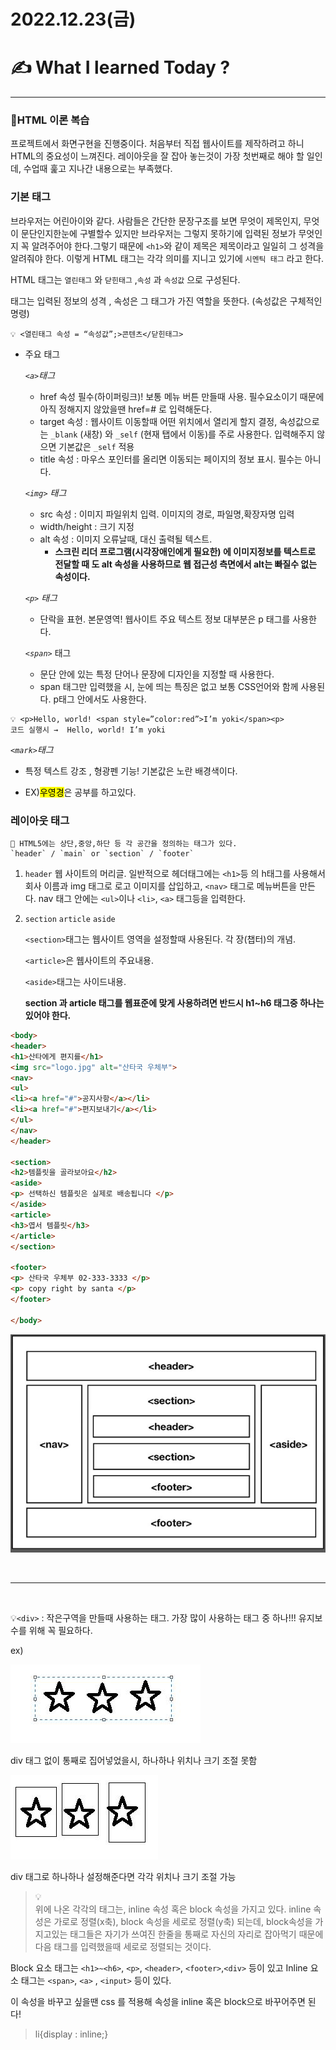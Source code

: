 # 2022.12.23(금)

# ✍️ What I learned Today ?

---

### 💜HTML 이론 복습

프로젝트에서 화면구현을 진행중이다. 처음부터 직접 웹사이트를 제작하려고 하니 HTML의 중요성이 느껴진다. 레이아웃을 잘 잡아 놓는것이 가장 첫번째로 해야 할 일인데, 수업때 훑고 지나간 내용으로는 부족했다. 

### 기본 태그

브라우저는 어린아이와 같다. 사람들은 간단한 문장구조를 보면 무엇이 제목인지, 무엇이 문단인지한눈에 구별할수 있지만 브라우저는 그렇지 못하기에 입력된 정보가 무엇인지 꼭 알려주어야 한다.그렇기 때문에 `<h1>`와 같이 제목은 제목이라고 일일히 그 성격을 알려줘야 한다. 이렇게 HTML 태그는 각각 의미를 지니고 있기에 `시멘틱 태그` 라고 한다.

HTML 태그는 `열린태그` 와 `닫힌태그` ,`속성` 과 `속성값` 으로 구성된다. 

태그는 입력된 정보의 성격 , 속성은 그 태그가 가진 역할을 뜻한다. (속성값은 구체적인 명령)

```
💡 <열린태그 속성 = “속성값”;>콘텐츠</닫힌태그>
```
- 주요 태그
    
    *`<a>`태그*
    
    - href 속성 필수(하이퍼링크)! 보통 메뉴 버튼 만들때 사용.  필수요소이기 때문에 아직 정해지지 않았을땐 href=# 로 입력해둔다.
    - target 속성 : 웹사이트 이동할때 어떤 위치에서 열리게 할지 결정, 속성값으로는 `_blank` (새창) 와 `_self` (현재 탭에서 이동)를 주로 사용한다.  입력해주지 않으면 기본값은 `_self` 적용
    - title 속성 : 마우스 포인터를 올리면 이동되는 페이지의 정보 표시. 필수는 아니다.

    *`<img>` 태그* 

  - src 속성 : 이미지 파일위치 입력. 이미지의 경로, 파일명,확장자명 입력
  - width/height : 크기 지정
  - alt 속성 : 이미지 오류날때, 대신 출력될 텍스트. 
    - **스크린 리더 프로그램(시각장애인에게 필요한) 에 이미지정보를 텍스트로 전달할 때 도 alt 속성을 사용하므로 웹 접근성 측면에서 alt는 빠질수 없는 속성이다.**

   *`<p>` 태그* 
  - 단락을 표현. 본문영역! 웹사이트 주요 텍스트 정보 대부분은 p 태그를 사용한다.
  
   *`<span>`* 태그

  - 문단 안에 있는 특정 단어나 문장에 디자인을 지정할 때 사용한다.
  - span 태그만 입력했을 시, 눈에 띄는 특징은 없고 보통 CSS언어와 함께 사용된다.  p태그 안에서도 사용한다.

```
💡 <p>Hello, world! <span style=”color:red”>I’m yoki</span><p> 
코드 실행시 →  Hello, world! I’m yoki
```

*`<mark>`태그*

- 특정 텍스트 강조 , 형광펜 기능! 기본값은 노란 배경색이다. 
 -  <p>EX)<mark>우영경</mark>은 공부를 하고있다.</p>


### 레이아웃 태그

```
📌 HTML5에는 상단,중앙,하단 등 각 공간을 정의하는 태그가 있다.
`header` / `main` or `section` / `footer`
```

1. `header` 웹 사이트의 머리글. 일반적으로 헤더태그에는 `<h1>`등 의 h태그를 사용해서 회사 이름과 img 태그로 로고 이미지를 삽입하고, `<nav>` 태그로 메뉴버튼을 만든다. nav 태그 안에는 `<ul>`이나 `<li>`, `<a>` 태그등을 입력한다.
2. `section` `article` `aside` 
    
    `<section>`태그는 웹사이트 영역을 설정할때 사용된다. 각 장(챕터)의 개념. 
    
    `<article>`은 웹사이트의 주요내용.
    
    `<aside>`태그는 사이드내용. 
    
    **section 과 article 태그를 웹표준에 맞게 사용하려면 반드시 h1~h6 태그중 하나는 있어야 한다.**
    

```html
<body>
<header>
<h1>산타에게 편지를</h1>
<img src="logo.jpg" alt="산타국 우체부">
<nav>
<ul>
<li><a href="#">공지사항</a></li>
<li><a href="#">편지보내기</a></li>
</ul>
</nav>
</header>

<section>
<h2>템플릿을 골라보아요</h2>
<aside>
<p> 선택하신 템플릿은 실제로 배송됩니다 </p>
</aside>
<article>
<h3>엽서 템플릿</h3>
</article>
</section>

<footer>
<p> 산타국 우체부 02-333-3333 </p>
<p> copy right by santa </p>
</footer>

</body>
```

![레이아웃](/img/html_layout.JPG)

<br>

---

<br>

💡`<div>` : 작은구역을 만들때 사용하는 태그. 가장 많이 사용하는 태그 중 하나!!! 유지보수를 위해 꼭 필요하다.

ex) 

![div01](/img/div1.JPG)

div 태그 없이 통째로 집어넣었을시, 하나하나 위치나 크기 조절 못함

![div02](/img/div2.JPG)

div 태그로 하나하나 설정해준다면 각각 위치나 크기 조절 가능



> 💡<br> 위에 나온 각각의 태그는, inline 속성 혹은 block 속성을 가지고 있다.
inline 속성은 가로로 정렬(x축), block 속성을 세로로 정렬(y축) 되는데, block속성을 가지고있는 태그들은 자기가 쓰여진 한줄을 통째로 자신의 자리로 잡아먹기 때문에 다음 태그를 입력했을때 세로로 정렬되는 것이다.


Block 요소 태그는 `<h1>~<h6>`, `<p>`, `<header>`, `<footer>`,`<div>` 등이 있고
Inline 요소 태그는 `<span>`, `<a>` , `<input>` 등이 있다. 

이 속성을 바꾸고 싶을땐 css 를 적용해 속성을 inline 혹은  block으로 바꾸어주면 된다!

> li{display : inline;}
